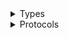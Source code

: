 <details>
<summary>Types</summary>

  - [ConnectContactLensClient](/aws-sdk-swift/reference/0.x/AWSConnectContactLens/ConnectContactLensClient)
  - [ConnectContactLensClient.ConnectContactLensClientConfiguration](/aws-sdk-swift/reference/0.x/AWSConnectContactLens/ConnectContactLensClient.ConnectContactLensClientConfiguration)
  - [ConnectContactLensClientLogHandlerFactory](/aws-sdk-swift/reference/0.x/AWSConnectContactLens/ConnectContactLensClientLogHandlerFactory)
  - [ConnectContactLensClientTypes](/aws-sdk-swift/reference/0.x/AWSConnectContactLens/ConnectContactLensClientTypes)

</details>

<details>
<summary>Protocols</summary>

  - [ConnectContactLensClientProtocol](/aws-sdk-swift/reference/0.x/AWSConnectContactLens/ConnectContactLensClientProtocol)

</details>
